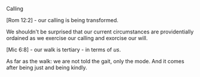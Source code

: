 Calling


[Rom 12:2] - our calling is being transformed.

We shouldn't be surprised that our current circumstances are providentially ordained as we exercise our calling and exorcise our will.

[Mic 6:8] - our walk is tertiary - in terms of _us_.

As far as the walk: we are not told the gait, only the mode.
And it comes after being just and being kindly.
